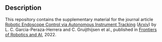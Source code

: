 Description
----------------------

This repository contains the supplementary material for the journal article [Robotic Endoscope Control via Autonomous Instrument Tracking](https://www.frontiersin.org/articles/10.3389/frobt.2022.832208) ([Arxiv](https://arxiv.org/abs/2107.02317)) by L. C. Garcia-Peraza-Herrera and C. Gruijthijsen et al., published in [Frontiers of Robotics and AI](https://www.frontiersin.org/journals/robotics-and-ai), 2022.
